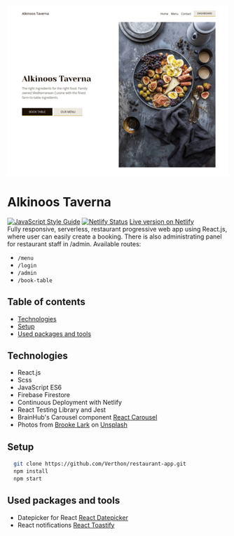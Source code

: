 ![Alkinoos Taverna desktop homescreen](src/assets/images/screenshot.png)

# Alkinoos Taverna
[![JavaScript Style Guide](https://img.shields.io/badge/code_style-standard-brightgreen.svg)](https://standardjs.com)
[![Netlify Status](https://api.netlify.com/api/v1/badges/2f26e187-e1a6-4c3f-8c0c-6e7fb675901c/deploy-status)](https://app.netlify.com/sites/alkinoos-taverna/deploys)
[Live version on Netlify](https://alkinoos-taverna.netlify.com/ "Live version on Netlify")  
Fully responsive, serverless, restaurant progressive web app using React.js, where user can easily create a booking. There is also administrating panel for restaurant staff in /admin.
Available routes:
- `/menu`
- `/login`
- `/admin`
- `/book-table`

## Table of contents
* [Technologies](#technologies)
* [Setup](#setup)
* [Used packages and tools](#used-packages-and-tools)

## Technologies

- React.js
- Scss
- JavaScript ES6
- Firebase Firestore
- Continuous Deployment with Netlify
- React Testing Library and Jest
- BrainHub's Carousel component [React Carousel](https://github.com/brainhubeu/react-carousel)
- Photos from [Brooke Lark](http://brookelark.com/) on [Unsplash](https://unsplash.com/@brookelark)

## Setup

```bash
  git clone https://github.com/Verthon/restaurant-app.git
  npm install
  npm start
```

## Used packages and tools

- Datepicker for React [React Datepicker](https://github.com/Hacker0x01/react-datepicker)
- React notifications [React Toastify](https://github.com/fkhadra/react-toastify)
